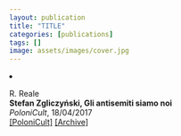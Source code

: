 ```yaml
---
layout: publication
title: "TITLE"
categories: [publications]
tags: []
image: assets/images/cover.jpg
---
```

<!-- Item: TODO -->
<li ><p>
R. Reale<br>
<b>Stefan Zgliczyński, Gli antisemiti siamo noi</b><br>
<i>PoloniCult</i>, 18/04/2017
<br />
<a href="https://polonicult.com/zgliczynski_antisemitismo_polacco/" target="_blank">[PoloniCult]</a>
<a href="https://web.archive.org/web/*/http://polonicult.com/zgliczynski_antisemitismo_polacco/" target="_blank">[Archive]</a>
</p>
<div id="bib_TODO" class="bibtex noshow">
<pre>
</pre>
</div>
</li>
